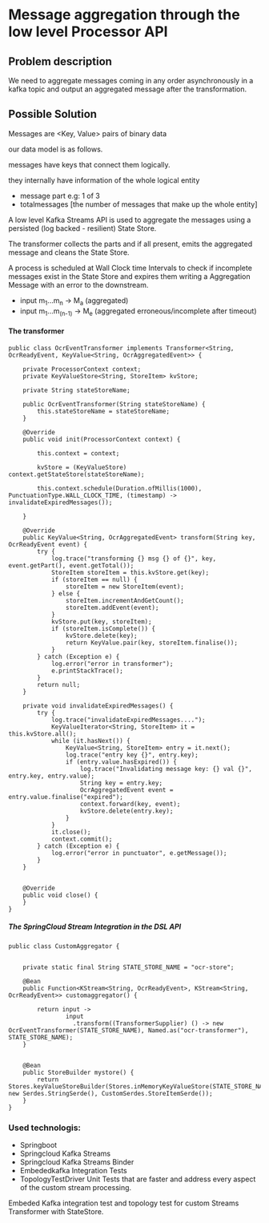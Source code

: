 # Message aggregation through the low level Processor API 

## Problem description

We need to aggregate messages coming in any order asynchronously in a kafka topic and output an aggregated message after the transformation.

## Possible Solution

Messages are <Key, Value> pairs of binary data

our data model is as follows.

messages have keys that connect them logically.

they internally have information of the whole logical entity 
- message part e.g: 1 of 3
- totalmessages [the number of messages that make up the whole entity]

A low level Kafka Streams API is used to aggregate the messages using a persisted (log backed - resilient) State Store.

The transformer collects the parts and if all present, emits the aggregated message and cleans the State Store.

A process is scheduled at Wall Clock time Intervals to check if incomplete messages exist in the State Store and expires them
writing a Aggregation Message with an error to the downstream.

- input m<sub>1</sub>...m<sub>n</sub> -> M<sub>a</sub> (aggregated)
- input m<sub>1</sub>...m<sub>(n-1)</sub> -> M<sub>e</sub> (aggregated erroneous/incomplete after timeout)

#### The transformer

```
public class OcrEventTransformer implements Transformer<String, OcrReadyEvent, KeyValue<String, OcrAggregatedEvent>> {

    private ProcessorContext context;
    private KeyValueStore<String, StoreItem> kvStore;

    private String stateStoreName;

    public OcrEventTransformer(String stateStoreName) {
        this.stateStoreName = stateStoreName;
    }

    @Override
    public void init(ProcessorContext context) {

        this.context = context;

        kvStore = (KeyValueStore) context.getStateStore(stateStoreName);

        this.context.schedule(Duration.ofMillis(1000), PunctuationType.WALL_CLOCK_TIME, (timestamp) -> invalidateExpiredMessages());

    }

    @Override
    public KeyValue<String, OcrAggregatedEvent> transform(String key, OcrReadyEvent event) {
        try {
            log.trace("transforming {} msg {} of {}", key, event.getPart(), event.getTotal());
            StoreItem storeItem = this.kvStore.get(key);
            if (storeItem == null) {
                storeItem = new StoreItem(event);
            } else {
                storeItem.incrementAndGetCount();
                storeItem.addEvent(event);
            }
            kvStore.put(key, storeItem);
            if (storeItem.isComplete()) {
                kvStore.delete(key);
                return KeyValue.pair(key, storeItem.finalise());
            }
        } catch (Exception e) {
            log.error("error in transformer");
            e.printStackTrace();
        }
        return null;
    }

    private void invalidateExpiredMessages() {
        try {
            log.trace("invalidateExpiredMessages....");
            KeyValueIterator<String, StoreItem> it = this.kvStore.all();
            while (it.hasNext()) {
                KeyValue<String, StoreItem> entry = it.next();
                log.trace("entry key {}", entry.key);
                if (entry.value.hasExpired()) {
                    log.trace("Invalidating message key: {} val {}", entry.key, entry.value);
                    String key = entry.key;
                    OcrAggregatedEvent event = entry.value.finalise("expired");
                    context.forward(key, event);
                    kvStore.delete(entry.key);
                }
            }
            it.close();
            context.commit();
        } catch (Exception e) {
            log.error("error in punctuator", e.getMessage());
        }
    }


    @Override
    public void close() {
    }
}
```

##### The SpringCloud Stream Integration in the DSL API

```
public class CustomAggregator {


    private static final String STATE_STORE_NAME = "ocr-store";

    @Bean
    public Function<KStream<String, OcrReadyEvent>, KStream<String, OcrReadyEvent>> customaggregator() {

        return input ->
                input
                  .transform((TransformerSupplier) () -> new OcrEventTransformer(STATE_STORE_NAME), Named.as("ocr-transformer"), STATE_STORE_NAME);
    }


    @Bean
    public StoreBuilder mystore() {
        return Stores.keyValueStoreBuilder(Stores.inMemoryKeyValueStore(STATE_STORE_NAME), new Serdes.StringSerde(), CustomSerdes.StoreItemSerde());
    }
}
```


 ### Used technologis:
 - Springboot
 - Springcloud Kafka Streams
 - Springcloud Kafka Streams Binder
 - Embededkafka Integration Tests
 - TopologyTestDriver Unit Tests that are faster and address every aspect of the custom stream processing. 
 
 Embeded Kafka integration test and topology test for custom Streams Transformer with StateStore.
